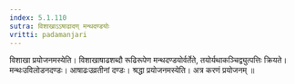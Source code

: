 ```yaml
---
index: 5.1.110
sutra: विशाखाऽऽषाढादण् मन्थदण्डयोः
vritti: padamanjari
---
```


 विशाखा प्रयोजनमस्येति। विशाखाषाढशब्दौ रूढिरूपेण मन्थदण्डयोर्वर्तेते, तयोर्यथाकञ्चिद्व्युत्पत्तिः क्रियते। मन्थःउविलोडनदण्डः। आषाढःउव्रतीनां दण्डः। श्रद्धा प्रयोजनमस्येति। अत्र करणं प्रयोजनम् ॥
